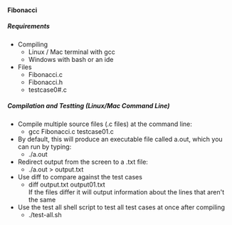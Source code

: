 #### Fibonacci

##### Requirements

* Compiling
  * Linux / Mac terminal with gcc
  * Windows with bash or an ide
* Files
  * Fibonacci.c
  * Fibonacci.h
  * testcase0#.c

##### Compilation and Testting (Linux/Mac Command Line)

* Compile multiple source files (.c files) at the command line:
  * gcc Fibonacci.c testcase01.c
* By default, this will produce an executable file called a.out, which you can run by typing:
  * ./a.out
* Redirect output from the screen to a .txt file:
  * ./a.out > output.txt
* Use diff to compare against the test cases
  * diff output.txt output01.txt  
If the files differ it will output information about the lines that aren't the same
* Use the test all shell script to test all test cases at once after compiling
  * ./test-all.sh
